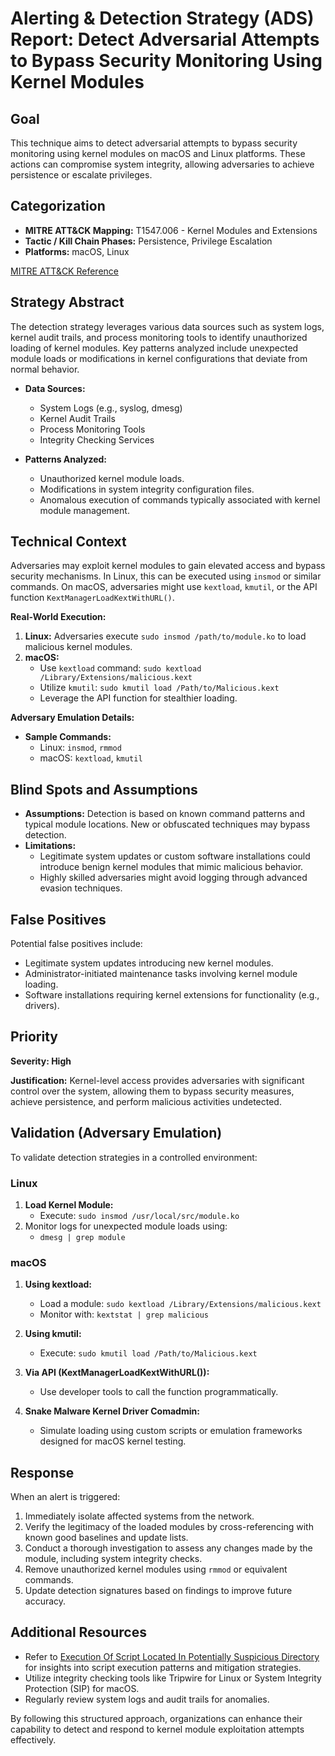 # Alerting & Detection Strategy (ADS) Report: Detect Adversarial Attempts to Bypass Security Monitoring Using Kernel Modules

## **Goal**
This technique aims to detect adversarial attempts to bypass security monitoring using kernel modules on macOS and Linux platforms. These actions can compromise system integrity, allowing adversaries to achieve persistence or escalate privileges.

## **Categorization**
- **MITRE ATT&CK Mapping:** T1547.006 - Kernel Modules and Extensions
- **Tactic / Kill Chain Phases:** Persistence, Privilege Escalation
- **Platforms:** macOS, Linux

[MITRE ATT&CK Reference](https://attack.mitre.org/techniques/T1547/006)

## **Strategy Abstract**
The detection strategy leverages various data sources such as system logs, kernel audit trails, and process monitoring tools to identify unauthorized loading of kernel modules. Key patterns analyzed include unexpected module loads or modifications in kernel configurations that deviate from normal behavior.

- **Data Sources:**
  - System Logs (e.g., syslog, dmesg)
  - Kernel Audit Trails
  - Process Monitoring Tools
  - Integrity Checking Services

- **Patterns Analyzed:**
  - Unauthorized kernel module loads.
  - Modifications in system integrity configuration files.
  - Anomalous execution of commands typically associated with kernel module management.

## **Technical Context**
Adversaries may exploit kernel modules to gain elevated access and bypass security mechanisms. In Linux, this can be executed using `insmod` or similar commands. On macOS, adversaries might use `kextload`, `kmutil`, or the API function `KextManagerLoadKextWithURL()`.

**Real-World Execution:**
1. **Linux:** Adversaries execute `sudo insmod /path/to/module.ko` to load malicious kernel modules.
2. **macOS:**
   - Use `kextload` command: `sudo kextload /Library/Extensions/malicious.kext`
   - Utilize `kmutil`: `sudo kmutil load /Path/to/Malicious.kext`
   - Leverage the API function for stealthier loading.

**Adversary Emulation Details:**
- **Sample Commands:** 
  - Linux: `insmod`, `rmmod`
  - macOS: `kextload`, `kmutil`

## **Blind Spots and Assumptions**
- **Assumptions:** Detection is based on known command patterns and typical module locations. New or obfuscated techniques may bypass detection.
- **Limitations:** 
  - Legitimate system updates or custom software installations could introduce benign kernel modules that mimic malicious behavior.
  - Highly skilled adversaries might avoid logging through advanced evasion techniques.

## **False Positives**
Potential false positives include:
- Legitimate system updates introducing new kernel modules.
- Administrator-initiated maintenance tasks involving kernel module loading.
- Software installations requiring kernel extensions for functionality (e.g., drivers).

## **Priority**
**Severity: High**

**Justification:** Kernel-level access provides adversaries with significant control over the system, allowing them to bypass security measures, achieve persistence, and perform malicious activities undetected.

## **Validation (Adversary Emulation)**
To validate detection strategies in a controlled environment:

### Linux
1. **Load Kernel Module:**
   - Execute: `sudo insmod /usr/local/src/module.ko`
2. Monitor logs for unexpected module loads using:
   - `dmesg | grep module`

### macOS
1. **Using kextload:**
   - Load a module: `sudo kextload /Library/Extensions/malicious.kext`
   - Monitor with: `kextstat | grep malicious`
   
2. **Using kmutil:**
   - Execute: `sudo kmutil load /Path/to/Malicious.kext`

3. **Via API (KextManagerLoadKextWithURL()):**
   - Use developer tools to call the function programmatically.

4. **Snake Malware Kernel Driver Comadmin:**
   - Simulate loading using custom scripts or emulation frameworks designed for macOS kernel testing.

## **Response**
When an alert is triggered:
1. Immediately isolate affected systems from the network.
2. Verify the legitimacy of the loaded modules by cross-referencing with known good baselines and update lists.
3. Conduct a thorough investigation to assess any changes made by the module, including system integrity checks.
4. Remove unauthorized kernel modules using `rmmod` or equivalent commands.
5. Update detection signatures based on findings to improve future accuracy.

## **Additional Resources**
- Refer to [Execution Of Script Located In Potentially Suspicious Directory](https://example.com) for insights into script execution patterns and mitigation strategies.
- Utilize integrity checking tools like Tripwire for Linux or System Integrity Protection (SIP) for macOS.
- Regularly review system logs and audit trails for anomalies.

By following this structured approach, organizations can enhance their capability to detect and respond to kernel module exploitation attempts effectively.